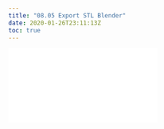 ```yaml
---
title: "08.05 Export STL Blender"
date: 2020-01-26T23:11:13Z
toc: true
---
```


![Link to included file content](../../../../digital-fabrication/3d-printing/export-stl-blender.md)
